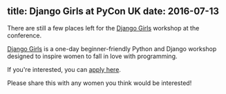 title: Django Girls at PyCon UK
date: 2016-07-13
---

There are still a few places left for the [Django Girls](/djangogirls/)
workshop at the conference.

[Django Girls](https://djangogirls.org/pyconuk2016/) is a one-day
beginner-friendly Python and Django workshop designed to inspire women to fall
in love with programming.

If you're interested, you can [apply here](https://djangogirls.org/pyconuk2016/apply/).

Please share this with any women you think would be interested!
